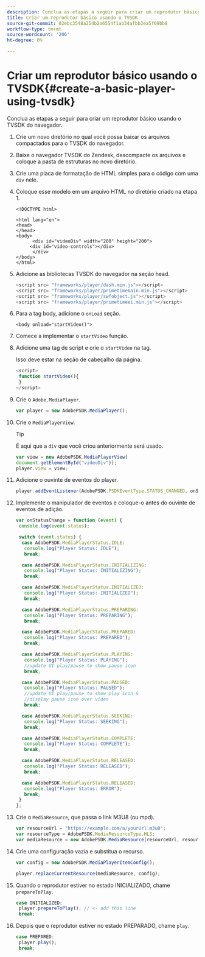 ```yaml
---
description: Conclua as etapas a seguir para criar um reprodutor básico usando o TVSDK do navegador.
title: Criar um reprodutor básico usando o TVSDK
source-git-commit: 02ebc3548a254b2a6554f1ab34afbb3ea5f09bb8
workflow-type: tm+mt
source-wordcount: '206'
ht-degree: 0%

---
```


# Criar um reprodutor básico usando o TVSDK{#create-a-basic-player-using-tvsdk}

Conclua as etapas a seguir para criar um reprodutor básico usando o TVSDK do navegador.

1. Crie um novo diretório no qual você possa baixar os arquivos compactados para o TVSDK do navegador.
1. Baixe o navegador TVSDK do Zendesk, descompacte os arquivos e coloque a pasta de estruturas no novo diretório.
1. Crie uma placa de formatação de HTML simples para o código com uma `div` nele.
1. Coloque esse modelo em um arquivo HTML no diretório criado na etapa 1.

   ```
   <!DOCTYPE html> 
   
   <html lang="en"> 
   <head> 
   </head> 
   <body> 
         <div id="videoDiv" width="200" height="200"> 
        <div id="video-controls"></div> 
         </div> 
   </body> 
   </html>
   ```

1. Adicione as bibliotecas TVSDK do navegador na seção head.

   ```js
   <script src= "frameworks/player/dash.min.js"></script> 
   <script src= "frameworks/player/primetimemain.min.js"></script> 
   <script src= "frameworks/player/swfobject.js"></script> 
   <script src= "frameworks/player/primetimeei.min.js"></script>
   ```

1. Para a tag body, adicione o `onLoad` seção.

   ```
   <body onload="startVideo()">
   ```

1. Comece a implementar o `startVideo` função.
1. Adicione uma tag de script e crie o `startVideo` na tag.

   Isso deve estar na seção de cabeçalho da página.

   ```js
   <script> 
    function startVideo(){ 
    } 
   </script>
   ```

1. Crie o `Adobe.MediaPlayer`.

   ```js
   var player = new AdobePSDK.MediaPlayer();
   ```

1. Crie o `MediaPlayerView`.

   >[!TIP]
   >
   >É aqui que a `div` que você criou anteriormente será usado.

   ```js
   var view = new AdobePSDK.MediaPlayerView( 
   document.getElementById("videoDiv")); 
   player.view = view;
   ```

1. Adicione o ouvinte de eventos do player.

   ```js
   player.addEventListener(AdobePSDK.PSDKEventType.STATUS_CHANGED, onStatusChange);
   ```

1. Implemente o manipulador de eventos e coloque-o antes do ouvinte de eventos de adição.

   ```js
   var onStatusChange = function (event) { 
    console.log(event.status); 
   
    switch (event.status) { 
     case AdobePSDK.MediaPlayerStatus.IDLE: 
      console.log("Player Status: IDLE"); 
      break; 
   
     case AdobePSDK.MediaPlayerStatus.INITIALIZING: 
      console.log("Player Status: INITIALIZING"); 
      break; 
   
     case AdobePSDK.MediaPlayerStatus.INITIALIZED: 
      console.log("Player Status: INITIALIZED"); 
      break; 
   
     case AdobePSDK.MediaPlayerStatus.PREPARING: 
      console.log("Player Status: PREPARING"); 
      break; 
   
     case AdobePSDK.MediaPlayerStatus.PREPARED: 
      console.log("Player Status: PREPARED"); 
      break; 
   
     case AdobePSDK.MediaPlayerStatus.PLAYING: 
      console.log("Player Status: PLAYING"); 
      //update UI play/pause to show pause icon 
      break; 
   
     case AdobePSDK.MediaPlayerStatus.PAUSED: 
      console.log("Player Status: PAUSED"); 
      //update UI play/pause to show play icon & 
      //display pause icon over video 
      break; 
   
     case AdobePSDK.MediaPlayerStatus.SEEKING: 
      console.log("Player Status: SEEKING"); 
      break; 
   
     case AdobePSDK.MediaPlayerStatus.COMPLETE: 
      console.log("Player Status: COMPLETE"); 
      break; 
   
     case AdobePSDK.MediaPlayerStatus.RELEASED: 
      console.log("Player Status: RELEASED"); 
      break; 
   
     case AdobePSDK.MediaPlayerStatus.RELEASED: 
      console.log("Player Status: ERROR"); 
      break; 
    } 
   }; 
   ```

1. Crie o `MediaResource`, que passa o link M3U8 (ou mpd).

   ```js
   var resourceUrl = "https://example.com/a/yourUrl.m3u8"; 
   var resourceType = AdobePSDK.MediaResourceType.HLS; 
   var mediaResource = new AdobePSDK.MediaResource(resourceUrl, resourceType, null, false);
   ```

1. Crie uma configuração vazia e substitua o recurso.

   ```js
   var config = new AdobePSDK.MediaPlayerItemConfig(); 
   
   player.replaceCurrentResource(mediaResource, config);
   ```

1. Quando o reprodutor estiver no estado INICIALIZADO, chame `prepareToPlay`.

   ```js
   case INITIALIZED: 
    player.prepareToPlay(); // <- add this line 
    break;
   ```

1. Depois que o reprodutor estiver no estado PREPARADO, chame `play`.

   ```js
   case PREPARED: 
    player.play(); 
    break;
   ```
